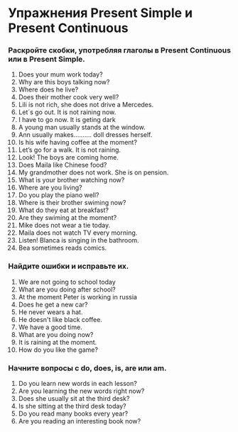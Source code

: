 # Упражнения Present Simple и Present Continuous

### Раскройте скобки, употребляя глаголы в Present Continuous или в Present Simple.

1. Does your mum work today?
2. Why are this boys talking now?
3. Where does he live?
4. Does their mother cook very well?
5. Lili is not rich, she does not drive a Mercedes.
6. Let´s go out. It is not raining now.
7. I have to go now. It is geting dark
8. A young man usually stands at the window.
9. Ann usually makes.......... doll dresses herself.
10. Is his wife having coffee at the moment?
11. Let’s go for a walk. It is not raining.
12. Look! The boys are coming home.
13. Does Maila like Chinese food?
14. My grandmother does not work. She is on pension.
15. What is your brother watching now?
16. Where are you living?
17. Do you play the piano well?
18. Where is their brother swiming now?
19. What do they eat at breakfast?
20. Are they swiming at the moment?
21. Mike does not wear a tie today.
22. Maila does not watch TV every morning.
23. Listen! Blanca is singing in the bathroom.
24. Bea sometimes reads comics.

### Найдите ошибки и исправьте их.
1. We are not going to school today
2. What are you doing after school?
3. At the moment Peter is working in russia
4. Does he get a new car?  
5. He never wears a hat. 
6. He doesn't like black coffee. 
7. We have a good time.  
8. What are you doing now? 
9. It is raining at the moment.
10. How do you like the game?

### Начните вопросы с do, does, is, are или am. 

1. Do you learn new words in each lesson?
2. Are you learning the new words right now?
3. Does she usually sit at the third desk?
4. Is she sitting at the third desk today?
5. Do you read many books every year?
6. Are you reading an interesting book now?
